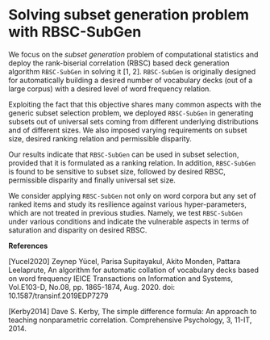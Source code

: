 # Solving subset generation problem with RBSC-SubGen

We focus on the *subset generation* problem of computational statistics and deploy the rank-biserial correlation (RBSC) based deck generation algorithm ``RBSC-SubGen`` in solving it [1, 2]. ``RBSC-SubGen`` is originally designed for automatically building a desired number of vocabulary decks (out of a large corpus) with a desired level of word frequency relation. 

Exploiting the fact that this objective shares many common aspects with the generic subset selection problem, we deployed ``RBSC-SubGen`` in generating subsets out of universal sets coming from different underlying distributions and of different sizes. We also imposed varying requirements on subset size, desired ranking relation and permissible disparity. 

Our results indicate that ``RBSC-SubGen`` can be used in subset selection, provided that it is formulated as a ranking relation. In addition, ``RBSC-SubGen`` is found to be sensitive to subset size, followed by desired RBSC, permissible disparity and finally universal set size.

We consider applying ``RBSC-SubGen`` not only on word corpora but any set of ranked items and study its resilience against various hyper-parameters, which are not treated in previous studies. Namely, we test ``RBSC-SubGen`` under various conditions and indicate the vulnerable aspects in terms of saturation and disparity on desired RBSC. 
 
 **References**

[Yucel2020] Zeynep Yücel, Parisa Supitayakul, Akito Monden, Pattara Leelaprute, 
An algorithm for automatic collation of vocabulary decks based on word frequency
IEICE Transactions on Information and Systems, Vol.E103-D, No.08, pp. 1865-1874, Aug. 2020.
doi: 10.1587/transinf.2019EDP7279

[Kerby2014] Dave S. Kerby, 
The simple difference formula: An approach to teaching nonparametric correlation. 
Comprehensive Psychology, 3, 11-IT, 2014.

